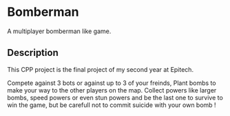 # Bomberman

A multiplayer bomberman like game.

## Description

This CPP project is the final project of my second year at Epitech.

Compete against 3 bots or against up to 3 of your freinds,
Plant bombs to make your way to the other players on the map.
Collect powers like larger bombs, speed powers or even stun powers and be the last one to survive to win the game, but be carefull not to commit suicide with your own bomb !
